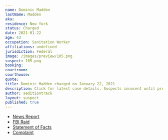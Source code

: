 ```yaml
---
name: Dominic Madden
lastName: Madden
aka:
residence: New York
status: Charged
date: 2021-01-22
age: 43
occupation: Sanitation Worker
affiliations: undefined
jurisdiction: Federal
image: /images/preview/105.png
suspect: 105.png
booking:
courtroom:
courthouse:
quote:
title: Dominic Madden charged on January 22, 2021
description: Click for latest case details. Suspects innocent until proven guilty.
author: seditiontrack
layout: suspect
published: true
---
```

- [News Report](https://brooklyneagle.com/articles/2021/01/22/brooklyn-sanitation-worker-arrested-after-feds-idd-him-as-part-of-capitol-mob/)
- [FBI Raid](https://abc7ny.com/local-dc-riot-arrests-nyc-sanitation-worker-arrested/9900913/)
- [Statement of Facts](https://www.justice.gov/opa/page/file/1358876/download)
- [Complaint](https://www.justice.gov/opa/page/file/1359536/download)
